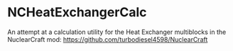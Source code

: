 # NCHeatExchangerCalc
An attempt at a calculation utility for the Heat Exchanger multiblocks in the NuclearCraft mod: https://github.com/turbodiesel4598/NuclearCraft

